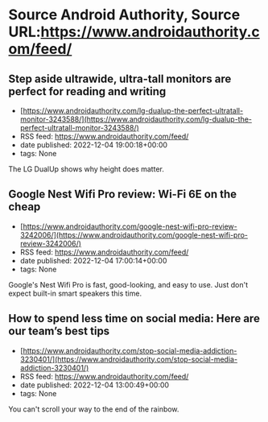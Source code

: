 # Source Android Authority, Source URL:https://www.androidauthority.com/feed/

## Step aside ultrawide, ultra-tall monitors are perfect for reading and writing
 - [https://www.androidauthority.com/lg-dualup-the-perfect-ultratall-monitor-3243588/](https://www.androidauthority.com/lg-dualup-the-perfect-ultratall-monitor-3243588/)
 - RSS feed: https://www.androidauthority.com/feed/
 - date published: 2022-12-04 19:00:18+00:00
 - tags: None

The LG DualUp shows why height does matter.

## Google Nest Wifi Pro review: Wi-Fi 6E on the cheap
 - [https://www.androidauthority.com/google-nest-wifi-pro-review-3242006/](https://www.androidauthority.com/google-nest-wifi-pro-review-3242006/)
 - RSS feed: https://www.androidauthority.com/feed/
 - date published: 2022-12-04 17:00:14+00:00
 - tags: None

Google's Nest Wifi Pro is fast, good-looking, and easy to use. Just don't expect built-in smart speakers this time.

## How to spend less time on social media: Here are our team’s best tips
 - [https://www.androidauthority.com/stop-social-media-addiction-3230401/](https://www.androidauthority.com/stop-social-media-addiction-3230401/)
 - RSS feed: https://www.androidauthority.com/feed/
 - date published: 2022-12-04 13:00:49+00:00
 - tags: None

You can't scroll your way to the end of the rainbow.
